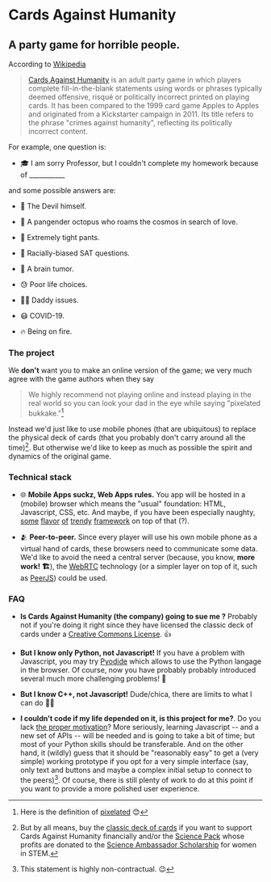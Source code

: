 
# Cards Against Humanity

## A party game for horrible people.

According to [Wikipedia](https://en.wikipedia.org/wiki/Cards_Against_Humanity)

> [Cards Against Humanity](https://www.cardsagainsthumanity.com/) 
> is an adult party game in which players complete fill-in-the-blank statements 
> using words or phrases typically deemed offensive, risqué or politically 
> incorrect printed on playing cards. 
> It has been compared to the 1999 card game Apples to Apples and originated 
> from a Kickstarter campaign in 2011. 
> Its title refers to the phrase "crimes against humanity", 
> reflecting its politically incorrect content. 

For example, one question is:

  - 🎓 I am sorry Professor, but I couldn't complete my homework because of ___________

and some possible answers are:

  - 👿 The Devil himself.

  - 🐙 A pangender octopus who roams the cosmos in search of love.

  - 👖 Extremely tight pants.

  - 🖤 Racially-biased SAT questions.

  - 🧠 A brain tumor.

  - 😓 Poor life choices.

  - 👨‍👧 Daddy issues.

  - 😷 COVID-19.

  - 🔥 Being on fire.


### The project

We **don't** want you to make an online version of the game; we very much
agree with the game authors when they say 

> We highly recommend not playing online and instead playing in the real world 
> so you can look your dad in the eye while saying "pixelated bukkake."[^0]

Instead we'd just like to use mobile phones (that are ubiquitous) to replace 
the physical deck of cards (that you probably don't carry around all the time)[^1].
But otherwise we'd like to keep as much as possible the spirit and dynamics 
of the original game.

[^0]: Here is the definition of [pixelated](https://en.wikipedia.org/wiki/Pixelation) 😊

[^1]: But by all means, buy the [classic deck of cards](https://www.cardsagainsthumanity.com/products/cards-against-humanity) if you want to support Cards Against
Humanity financially and/or the [Science Pack](https://www.cardsagainsthumanity.com/products/science-pack) whose profits are donated to the [Science Ambassador Scholarship](https://www.scienceambassadorscholarship.org/) for women in STEM.


### Technical stack

  - 🌐 **Mobile Apps suckz, Web Apps rules.** You app will be hosted in a (mobile)
    browser which means the "usual" foundation: HTML, Javascript, CSS, etc.
    And maybe, if you have been especially naughty, 
    [some](https://mithril.js.org/) 
    [flavor](https://reactjs.org/) 
    [of](https://vuejs.org/) 
    [trendy](https://www.solidjs.com/)
    [framework](https://svelte.dev/) 
    on top of that (?).

  - 🫂 **Peer-to-peer.** Since every player will use his own mobile phone as a 
    virtual hand of cards, these browsers need to communicate some data. 
    We'd like to avoid the need a central server (because, you know, **more work! 🏗️**),
    the [WebRTC](https://webrtc.org/) technology (or a simpler layer on
    top of it, such as [PeerJS](https://peerjs.com/)) could be used.


### FAQ

  - **Is Cards Against Humanity (the company) going to sue me ?**
    Probably not if you're doing it right since they have licensed
    the classic deck of cards under a [Creative Commons License](https://creativecommons.org/licenses/by-nc-sa/4.0/legalcode). 👍

  - **But I know only Python, not Javascript!** If you have a problem with
    Javascript, you may try [Pyodide](https://pyodide.org/en/stable/) which
    allows to use the Python langage in the browser. Of course, now you
    have probably probably introduced several much more challenging problems! 🤣 

  - **But I know C++, not Javascript!** Dude/chica, there are limits to what I
    can do 😮‍💨

  - **I couldn't code if my life depended on it, is this project for me?**.
    Do you lack [the proper motivation](https://i.ytimg.com/vi/mWqGJ613M5Y/maxresdefault.jpg)?
    More seriously, learning Javascript -- and a new set of APIs -- will be needed
    and is going to take a bit of time;
    but most of your Python skills should be transferable. And on the other hand,
    it (wildly) guess that it should be "reasonably easy" to get a (very simple) working prototype 
    if you opt for a very simple interface (say, only text and buttons and 
    maybe a complex initial setup to connect to the peers)[^2].
    Of course, there is still plenty of work to do at this point if you want to
    provide a more polished user experience.


[^2]: This statement is highly non-contractual. 😉
